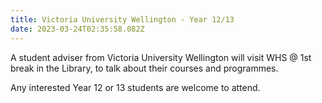 ```yaml
---
title: Victoria University Wellington - Year 12/13
date: 2023-03-24T02:35:58.082Z
---
```

A student adviser from Victoria University Wellington will visit WHS @ 1st break in the Library, to talk about their courses and programmes.



Any interested Year 12 or 13 students are welcome to attend. 